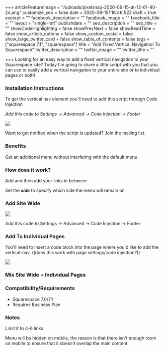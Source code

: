 +++
articleFeatureImage = "/uploads/pixelsnap-2020-09-15-at-12-01-40-2x.png"
customize_seo = false
date = 2020-09-15T16:46:52Z
draft = true
excerpt = ""
facebook_description = ""
facebook_image = ""
facebook_title = ""
layout = "single-left"
publishdate = ""
seo_description = ""
seo_title = ""
showCodeHighlighting = false
showPrevNext = false
showReadTime = false
show_article_options = false
show_custom_social = false
show_large_twitter_card = false
show_table_of_contents = false
tags = ["squarespace 7.1", "squarespace"]
title = "Add Fixed Vertical Navigation To Squarespace"
twitter_description = ""
twitter_image = ""
twitter_title = ""

+++
Looking for an easy way to add a fixed vertical navigation to your Squarespace site? Today I'm going to share a little script with you that you can use to easily add a vertical navigation to your entire site or to individual pages or both!

### Installation Instructions

To get the vertical nav element you'll need to add this script through Code Injection

_Add this code to Settings -> Advanced -> Code Injection -> Footer_

![](/uploads/script-install-2x.png)

Want to get notified when the script is updated? Join the mailing list.

### Benefits

Get an additional menu without interfering with the default menu

### How does it work?

Add <vertical-nav> and then add your links in between

Set the **_side_** to specify which side the menu will remain on

### Add Site Wide

![](/uploads/add-vertical-nav-2x.png)

Add this code to Settings -> Advanced -> Code Injection -> Footer

### Add To Individual Pages

You'll need to insert a code block into the page where you'd like to add the vertical-nav. ((does this work with page settings/code injection?))

![](/uploads/vertical-nav-both-sides-on-page-2x.png)

### Mix Site Wide + Individual Pages

### Compatibility/Requirements

* Squarespace 7.0/7.1
* Requires Business Plan

### Notes

Limit it to 4-6 links

Menu will be hidden on mobile, the reason is that there isn't enough room on mobile to ensure that it doesn't overlap the main content. 